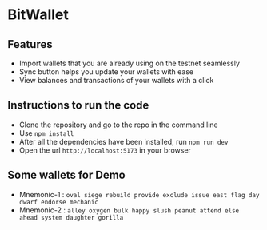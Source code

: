 # BitWallet

## Features
 - Import wallets that you are already using on the testnet seamlessly
 - Sync button helps you update your wallets with ease
 - View balances and transactions of your wallets with a click

## Instructions to run the code
 - Clone the repository and go to the repo in the command line
 - Use `npm install`
 - After all the dependencies have been installed, run `npm run dev`
 - Open the url `http://localhost:5173` in your browser

## Some wallets for Demo
 - Mnemonic-1 : `oval siege rebuild provide exclude issue east flag day dwarf endorse mechanic`
 - Mnemonic-2 : `alley oxygen bulk happy slush peanut attend else ahead system daughter gorilla`
 